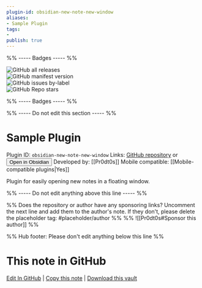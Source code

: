 ```yaml
---
plugin-id: obsidian-new-note-new-window
aliases:
- Sample Plugin
tags: 
- 
publish: true
---
```


%% ----- Badges ----- %%

![GitHub all releases](https://img.shields.io/github/downloads/Pr0dt0s/new-note-new-window/total?color=573E7A&logo=github&style=for-the-badge)   
![GitHub manifest version](https://img.shields.io/github/manifest-json/v/Pr0dt0s/new-note-new-window?color=573E7A&logo=github&style=for-the-badge)   
![GitHub issues by-label](https://img.shields.io/github/issues/Pr0dt0s/new-note-new-window/help%20wanted?color=573E7A&logo=github&style=for-the-badge)   
![GitHub Repo stars](https://img.shields.io/github/stars/Pr0dt0s/new-note-new-window?color=573E7A&logo=github&style=for-the-badge)

%% ----- Badges ----- %%

%% ----- Do not edit this section ----- %%

# Sample Plugin

Plugin ID: `obsidian-new-note-new-window`
Links: [GitHub repository](https://github.com/Pr0dt0s/new-note-new-window) or [<button id=HH>Open in Obsidian</button>](obsidian://show-plugin?id=obsidian-new-note-new-window)
Developed by: [[Pr0dt0s]]
Mobile compatible: [[Mobile-compatible plugins|Yes]]

Plugin for easily opening new notes in a floating window.

%% ----- Do not edit anything above this line ----- %% 

%% Does the repository or author have any sponsoring links? Uncomment the next line and add them to the author's note. If they don't, please delete the placeholder tag: #placeholder/author %%
%% ![[Pr0dt0s#Sponsor this author]] %%

%% Hub footer: Please don't edit anything below this line %%

# This note in GitHub

<span class="git-footer">[Edit In GitHub](https://github.dev/obsidian-community/obsidian-hub/blob/main/02%20-%20Community%20Expansions/02.05%20All%20Community%20Expansions/Plugins/obsidian-new-note-new-window.md "git-hub-edit-note") | [Copy this note](https://raw.githubusercontent.com/obsidian-community/obsidian-hub/main/02%20-%20Community%20Expansions/02.05%20All%20Community%20Expansions/Plugins/obsidian-new-note-new-window.md "git-hub-copy-note") | [Download this vault](https://github.com/obsidian-community/obsidian-hub/archive/refs/heads/main.zip "git-hub-download-vault") </span>
